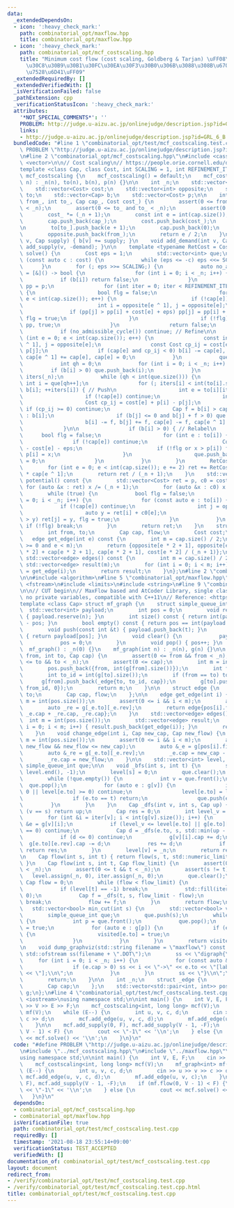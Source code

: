 ```yaml
---
data:
  _extendedDependsOn:
  - icon: ':heavy_check_mark:'
    path: combinatorial_opt/maxflow.hpp
    title: combinatorial_opt/maxflow.hpp
  - icon: ':heavy_check_mark:'
    path: combinatorial_opt/mcf_costscaling.hpp
    title: "Minimum cost flow (cost scaling, Goldberg & Tarjan) \uFF08\u30B3\u30B9\
      \u30C8\u30B9\u30B1\u30FC\u30EA\u30F3\u30B0\u306B\u3088\u308B\u6700\u5C0F\u8CBB\
      \u7528\u6D41\uFF09"
  _extendedRequiredBy: []
  _extendedVerifiedWith: []
  _isVerificationFailed: false
  _pathExtension: cpp
  _verificationStatusIcon: ':heavy_check_mark:'
  attributes:
    '*NOT_SPECIAL_COMMENTS*': ''
    PROBLEM: http://judge.u-aizu.ac.jp/onlinejudge/description.jsp?id=GRL_6_B
    links:
    - http://judge.u-aizu.ac.jp/onlinejudge/description.jsp?id=GRL_6_B
  bundledCode: "#line 1 \"combinatorial_opt/test/mcf_costscaling.test.cpp\"\n#define\
    \ PROBLEM \"http://judge.u-aizu.ac.jp/onlinejudge/description.jsp?id=GRL_6_B\"\
    \n#line 2 \"combinatorial_opt/mcf_costscaling.hpp\"\n#include <cassert>\n#include\
    \ <vector>\n\n// Cost scaling\n// https://people.orie.cornell.edu/dpw/orie633/\n\
    template <class Cap, class Cost, int SCALING = 1, int REFINEMENT_ITER = 20> struct\
    \ mcf_costscaling {\n    mcf_costscaling() = default;\n    mcf_costscaling(int\
    \ n) : _n(n), to(n), b(n), p(n) {}\n\n    int _n;\n    std::vector<Cap> cap;\n\
    \    std::vector<Cost> cost;\n    std::vector<int> opposite;\n    std::vector<std::vector<int>>\
    \ to;\n    std::vector<Cap> b;\n    std::vector<Cost> p;\n\n    int add_edge(int\
    \ from_, int to_, Cap cap_, Cost cost_) {\n        assert(0 <= from_ and from_\
    \ < _n);\n        assert(0 <= to_ and to_ < _n);\n        assert(0 <= cap_);\n\
    \        cost_ *= (_n + 1);\n        const int e = int(cap.size());\n        to[from_].push_back(e);\n\
    \        cap.push_back(cap_);\n        cost.push_back(cost_);\n        opposite.push_back(to_);\n\
    \n        to[to_].push_back(e + 1);\n        cap.push_back(0);\n        cost.push_back(-cost_);\n\
    \        opposite.push_back(from_);\n        return e / 2;\n    }\n    void add_supply(int\
    \ v, Cap supply) { b[v] += supply; }\n    void add_demand(int v, Cap demand) {\
    \ add_supply(v, -demand); }\n\n    template <typename RetCost = Cost> RetCost\
    \ solve() {\n        Cost eps = 1;\n        std::vector<int> que;\n        for\
    \ (const auto c : cost) {\n            while (eps <= -c) eps <<= SCALING;\n  \
    \      }\n        for (; eps >>= SCALING;) {\n            auto no_admissible_cycle\
    \ = [&]() -> bool {\n                for (int i = 0; i < _n; i++) {\n        \
    \            if (b[i]) return false;\n                }\n                std::vector<Cost>\
    \ pp = p;\n                for (int iter = 0; iter < REFINEMENT_ITER; iter++)\
    \ {\n                    bool flg = false;\n                    for (int e = 0;\
    \ e < int(cap.size()); e++) {\n                        if (!cap[e]) continue;\n\
    \                        int i = opposite[e ^ 1], j = opposite[e];\n         \
    \               if (pp[j] > pp[i] + cost[e] + eps) pp[j] = pp[i] + cost[e] + eps,\
    \ flg = true;\n                    }\n                    if (!flg) return p =\
    \ pp, true;\n                }\n                return false;\n            };\n\
    \            if (no_admissible_cycle()) continue; // Refine\n\n            for\
    \ (int e = 0; e < int(cap.size()); e++) {\n                const int i = opposite[e\
    \ ^ 1], j = opposite[e];\n                const Cost cp_ij = cost[e] + p[i] -\
    \ p[j];\n                if (cap[e] and cp_ij < 0) b[i] -= cap[e], b[j] += cap[e],\
    \ cap[e ^ 1] += cap[e], cap[e] = 0;\n            }\n            que.clear();\n\
    \            int qh = 0;\n            for (int i = 0; i < _n; i++) {\n       \
    \         if (b[i] > 0) que.push_back(i);\n            }\n            std::vector<int>\
    \ iters(_n);\n            while (qh < int(que.size())) {\n                const\
    \ int i = que[qh++];\n                for (; iters[i] < int(to[i].size()) and\
    \ b[i]; ++iters[i]) { // Push\n                    int e = to[i][iters[i]];\n\
    \                    if (!cap[e]) continue;\n                    int j = opposite[e];\n\
    \                    Cost cp_ij = cost[e] + p[i] - p[j];\n                   \
    \ if (cp_ij >= 0) continue;\n                    Cap f = b[i] > cap[e] ? cap[e]\
    \ : b[i];\n                    if (b[j] <= 0 and b[j] + f > 0) que.push_back(j);\n\
    \                    b[i] -= f, b[j] += f, cap[e] -= f, cap[e ^ 1] += f;\n   \
    \             }\n\n                if (b[i] > 0) { // Relabel\n              \
    \      bool flg = false;\n                    for (int e : to[i]) {\n        \
    \                if (!cap[e]) continue;\n                        Cost x = p[opposite[e]]\
    \ - cost[e] - eps;\n                        if (!flg or x > p[i]) flg = true,\
    \ p[i] = x;\n                    }\n                    que.push_back(i), iters[i]\
    \ = 0;\n                }\n            }\n        }\n        RetCost ret = 0;\n\
    \        for (int e = 0; e < int(cap.size()); e += 2) ret += RetCost(cost[e])\
    \ * cap[e ^ 1];\n        return ret / (_n + 1);\n    }\n    std::vector<Cost>\
    \ potential() const {\n        std::vector<Cost> ret = p, c0 = cost;\n       \
    \ for (auto &x : ret) x /= (_n + 1);\n        for (auto &x : c0) x /= (_n + 1);\n\
    \        while (true) {\n            bool flg = false;\n            for (int i\
    \ = 0; i < _n; i++) {\n                for (const auto e : to[i]) {\n        \
    \            if (!cap[e]) continue;\n                    int j = opposite[e];\n\
    \                    auto y = ret[i] + c0[e];\n                    if (ret[j]\
    \ > y) ret[j] = y, flg = true;\n                }\n            }\n           \
    \ if (!flg) break;\n        }\n        return ret;\n    }\n    struct edge {\n\
    \        int from, to;\n        Cap cap, flow;\n        Cost cost;\n    };\n \
    \   edge get_edge(int e) const {\n        int m = cap.size() / 2;\n        assert(e\
    \ >= 0 and e < m);\n        return {opposite[e * 2 + 1], opposite[e * 2], cap[e\
    \ * 2] + cap[e * 2 + 1], cap[e * 2 + 1], cost[e * 2] / (_n + 1)};\n    }\n   \
    \ std::vector<edge> edges() const {\n        int m = cap.size() / 2;\n       \
    \ std::vector<edge> result(m);\n        for (int i = 0; i < m; i++) result[i]\
    \ = get_edge(i);\n        return result;\n    }\n};\n#line 2 \"combinatorial_opt/maxflow.hpp\"\
    \n\n#include <algorithm>\n#line 5 \"combinatorial_opt/maxflow.hpp\"\n#include\
    \ <fstream>\n#include <limits>\n#include <string>\n#line 9 \"combinatorial_opt/maxflow.hpp\"\
    \n\n// CUT begin\n// MaxFlow based and AtCoder Library, single class, no namespace,\
    \ no private variables, compatible with C++11\n// Reference: <https://atcoder.github.io/ac-library/production/document_ja/maxflow.html>\n\
    template <class Cap> struct mf_graph {\n    struct simple_queue_int {\n      \
    \  std::vector<int> payload;\n        int pos = 0;\n        void reserve(int n)\
    \ { payload.reserve(n); }\n        int size() const { return int(payload.size())\
    \ - pos; }\n        bool empty() const { return pos == int(payload.size()); }\n\
    \        void push(const int &t) { payload.push_back(t); }\n        int &front()\
    \ { return payload[pos]; }\n        void clear() {\n            payload.clear();\n\
    \            pos = 0;\n        }\n        void pop() { pos++; }\n    };\n\n  \
    \  mf_graph() : _n(0) {}\n    mf_graph(int n) : _n(n), g(n) {}\n\n    int add_edge(int\
    \ from, int to, Cap cap) {\n        assert(0 <= from && from < _n);\n        assert(0\
    \ <= to && to < _n);\n        assert(0 <= cap);\n        int m = int(pos.size());\n\
    \        pos.push_back({from, int(g[from].size())});\n        int from_id = int(g[from].size());\n\
    \        int to_id = int(g[to].size());\n        if (from == to) to_id++;\n  \
    \      g[from].push_back(_edge{to, to_id, cap});\n        g[to].push_back(_edge{from,\
    \ from_id, 0});\n        return m;\n    }\n\n    struct edge {\n        int from,\
    \ to;\n        Cap cap, flow;\n    };\n\n    edge get_edge(int i) {\n        int\
    \ m = int(pos.size());\n        assert(0 <= i && i < m);\n        auto _e = g[pos[i].first][pos[i].second];\n\
    \        auto _re = g[_e.to][_e.rev];\n        return edge{pos[i].first, _e.to,\
    \ _e.cap + _re.cap, _re.cap};\n    }\n    std::vector<edge> edges() {\n      \
    \  int m = int(pos.size());\n        std::vector<edge> result;\n        for (int\
    \ i = 0; i < m; i++) { result.push_back(get_edge(i)); }\n        return result;\n\
    \    }\n    void change_edge(int i, Cap new_cap, Cap new_flow) {\n        int\
    \ m = int(pos.size());\n        assert(0 <= i && i < m);\n        assert(0 <=\
    \ new_flow && new_flow <= new_cap);\n        auto &_e = g[pos[i].first][pos[i].second];\n\
    \        auto &_re = g[_e.to][_e.rev];\n        _e.cap = new_cap - new_flow;\n\
    \        _re.cap = new_flow;\n    }\n\n    std::vector<int> level, iter;\n   \
    \ simple_queue_int que;\n\n    void _bfs(int s, int t) {\n        std::fill(level.begin(),\
    \ level.end(), -1);\n        level[s] = 0;\n        que.clear();\n        que.push(s);\n\
    \        while (!que.empty()) {\n            int v = que.front();\n          \
    \  que.pop();\n            for (auto e : g[v]) {\n                if (e.cap ==\
    \ 0 || level[e.to] >= 0) continue;\n                level[e.to] = level[v] + 1;\n\
    \                if (e.to == t) return;\n                que.push(e.to);\n   \
    \         }\n        }\n    }\n    Cap _dfs(int v, int s, Cap up) {\n        if\
    \ (v == s) return up;\n        Cap res = 0;\n        int level_v = level[v];\n\
    \        for (int &i = iter[v]; i < int(g[v].size()); i++) {\n            _edge\
    \ &e = g[v][i];\n            if (level_v <= level[e.to] || g[e.to][e.rev].cap\
    \ == 0) continue;\n            Cap d = _dfs(e.to, s, std::min(up - res, g[e.to][e.rev].cap));\n\
    \            if (d <= 0) continue;\n            g[v][i].cap += d;\n          \
    \  g[e.to][e.rev].cap -= d;\n            res += d;\n            if (res == up)\
    \ return res;\n        }\n        level[v] = _n;\n        return res;\n    }\n\
    \n    Cap flow(int s, int t) { return flow(s, t, std::numeric_limits<Cap>::max());\
    \ }\n    Cap flow(int s, int t, Cap flow_limit) {\n        assert(0 <= s && s\
    \ < _n);\n        assert(0 <= t && t < _n);\n        assert(s != t);\n\n     \
    \   level.assign(_n, 0), iter.assign(_n, 0);\n        que.clear();\n\n       \
    \ Cap flow = 0;\n        while (flow < flow_limit) {\n            _bfs(s, t);\n\
    \            if (level[t] == -1) break;\n            std::fill(iter.begin(), iter.end(),\
    \ 0);\n            Cap f = _dfs(t, s, flow_limit - flow);\n            if (!f)\
    \ break;\n            flow += f;\n        }\n        return flow;\n    }\n\n \
    \   std::vector<bool> min_cut(int s) {\n        std::vector<bool> visited(_n);\n\
    \        simple_queue_int que;\n        que.push(s);\n        while (!que.empty())\
    \ {\n            int p = que.front();\n            que.pop();\n            visited[p]\
    \ = true;\n            for (auto e : g[p]) {\n                if (e.cap && !visited[e.to])\
    \ {\n                    visited[e.to] = true;\n                    que.push(e.to);\n\
    \                }\n            }\n        }\n        return visited;\n    }\n\
    \n    void dump_graphviz(std::string filename = \"maxflow\") const {\n       \
    \ std::ofstream ss(filename + \".DOT\");\n        ss << \"digraph{\\n\";\n   \
    \     for (int i = 0; i < _n; i++) {\n            for (const auto &e : g[i]) {\n\
    \                if (e.cap > 0) ss << i << \"->\" << e.to << \"[label=\" << e.cap\
    \ << \"];\\n\";\n            }\n        }\n        ss << \"}\\n\";\n        ss.close();\n\
    \        return;\n    }\n\n    int _n;\n    struct _edge {\n        int to, rev;\n\
    \        Cap cap;\n    };\n    std::vector<std::pair<int, int>> pos;\n    std::vector<std::vector<_edge>>\
    \ g;\n};\n#line 4 \"combinatorial_opt/test/mcf_costscaling.test.cpp\"\n#include\
    \ <iostream>\nusing namespace std;\n\nint main() {\n    int V, E, F;\n    cin\
    \ >> V >> E >> F;\n    mcf_costscaling<int, long long> mcf(V);\n    mf_graph<int>\
    \ mf(V);\n    while (E--) {\n        int u, v, c, d;\n        cin >> u >> v >>\
    \ c >> d;\n        mcf.add_edge(u, v, c, d);\n        mf.add_edge(u, v, c);\n\
    \    }\n\n    mcf.add_supply(0, F), mcf.add_supply(V - 1, -F);\n    if (mf.flow(0,\
    \ V - 1) < F) {\n        cout << \"-1\" << '\\n';\n    } else {\n        cout\
    \ << mcf.solve() << '\\n';\n    }\n}\n"
  code: "#define PROBLEM \"http://judge.u-aizu.ac.jp/onlinejudge/description.jsp?id=GRL_6_B\"\
    \n#include \"../mcf_costscaling.hpp\"\n#include \"../maxflow.hpp\"\n#include <iostream>\n\
    using namespace std;\n\nint main() {\n    int V, E, F;\n    cin >> V >> E >> F;\n\
    \    mcf_costscaling<int, long long> mcf(V);\n    mf_graph<int> mf(V);\n    while\
    \ (E--) {\n        int u, v, c, d;\n        cin >> u >> v >> c >> d;\n       \
    \ mcf.add_edge(u, v, c, d);\n        mf.add_edge(u, v, c);\n    }\n\n    mcf.add_supply(0,\
    \ F), mcf.add_supply(V - 1, -F);\n    if (mf.flow(0, V - 1) < F) {\n        cout\
    \ << \"-1\" << '\\n';\n    } else {\n        cout << mcf.solve() << '\\n';\n \
    \   }\n}\n"
  dependsOn:
  - combinatorial_opt/mcf_costscaling.hpp
  - combinatorial_opt/maxflow.hpp
  isVerificationFile: true
  path: combinatorial_opt/test/mcf_costscaling.test.cpp
  requiredBy: []
  timestamp: '2021-08-18 23:55:14+09:00'
  verificationStatus: TEST_ACCEPTED
  verifiedWith: []
documentation_of: combinatorial_opt/test/mcf_costscaling.test.cpp
layout: document
redirect_from:
- /verify/combinatorial_opt/test/mcf_costscaling.test.cpp
- /verify/combinatorial_opt/test/mcf_costscaling.test.cpp.html
title: combinatorial_opt/test/mcf_costscaling.test.cpp
---
```

